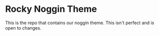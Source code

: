 # Rocky Noggin Theme

This is the repo that contains our noggin theme. This isn't perfect and is open to changes.
